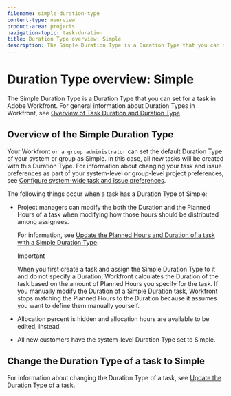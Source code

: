 ```yaml
---
filename: simple-duration-type
content-type: overview
product-area: projects
navigation-topic: task-duration
title: Duration Type overview: Simple
description: The Simple Duration Type is a Duration Type that you can set for a task in Adobe Workfront. For general information about Duration Types in Workfront, see Overview of Task Duration and Duration Type.
---
```


# Duration Type overview: Simple

The Simple Duration Type is a Duration Type that you can set for a task in Adobe Workfront. For general information about Duration Types in Workfront, see [Overview of Task Duration and Duration Type](../../../manage-work/tasks/taskdurtn/task-duration-and-duration-type.md).

## Overview of the Simple Duration Type

Your Workfront ```or a group administrator``` can set the default Duration&nbsp;Type of your system or group as Simple.&nbsp;In this case, all new tasks will be created with this Duration Type. For information about changing your task and issue preferences as part of your system-level or group-level project preferences, see [Configure system-wide task and issue preferences](../../../administration-and-setup/set-up-workfront/configure-system-defaults/set-task-issue-preferences.md).

The following things occur when a task has a Duration Type of Simple:

* Project managers can modify the both the Duration and the Planned Hours of a task when modifying how those hours should be distributed among assignees.

  For information, see [Update the Planned Hours and Duration of a task with a Simple Duration Type](../../../manage-work/tasks/taskdurtn/update-planned-hours-duration-for-simple-duration-task.md).

  >[!IMPORTANT]
  >
  >When you first create a task and assign the Simple Duration&nbsp;Type to it and do not specify a Duration, Workfront calculates the Duration of the task based on the amount of Planned Hours you specify for the task. If you manually modify the Duration of a Simple Duration task, Workfront stops matching the Planned Hours to the Duration because it assumes you want to define them manually yourself.

* Allocation percent is hidden and allocation hours are available to be edited, instead.
* All new customers have the system-level Duration Type set to Simple.

## Change the Duration Type of a task to Simple

For information about changing the Duration Type of a task, see [Update the Duration Type of a task](../../../manage-work/tasks/taskdurtn/update-duration-type-of-task.md).

<!--
<ol data-mc-conditions="QuicksilverOrClassic.Draft mode">
<li value="1">Go to a task for which you want to change the Duration Type.</li>
<li value="2"> <p data-mc-conditions="QuicksilverOrClassic.Classic">On the <strong>Task Details</strong> tab, click <strong>Overview</strong>><strong>Edit Overview</strong>> <strong>Duration Type</strong>.</p> </li>
<li value="3"> <p>Select <strong>Simple</strong> from the drop-down menu.</p> <p> <img src="assets/simple-duration-on-task-overview-350x461.png" alt="" style="width: 350;height: 461;" data-mc-conditions="QuicksilverOrClassic.Classic"> </p> </li>
<li value="4">Click <strong>Save</strong><strong>.</strong></li>
</ol>
-->

